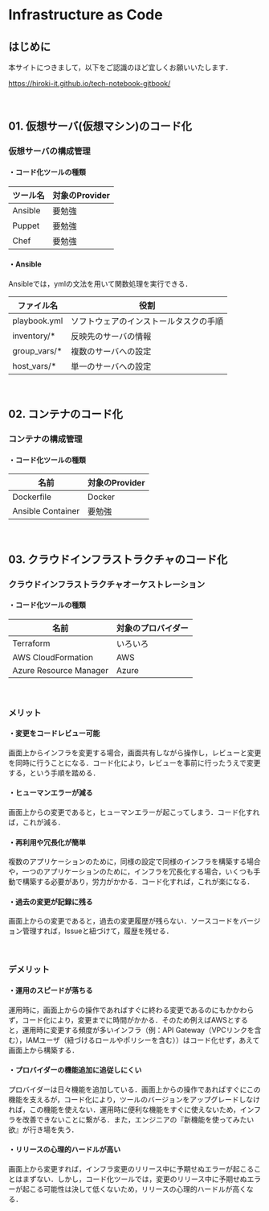 # Infrastructure as Code

## はじめに

本サイトにつきまして，以下をご認識のほど宜しくお願いいたします．

https://hiroki-it.github.io/tech-notebook-gitbook/

<br>

## 01. 仮想サーバ(仮想マシン)のコード化

### 仮想サーバの構成管理

#### ・コード化ツールの種類

| ツール名 | 対象のProvider |
| -------- | -------------- |
| Ansible  | 要勉強         |
| Puppet   | 要勉強         |
| Chef     | 要勉強         |

#### ・Ansible

Ansibleでは，ymlの文法を用いて関数処理を実行できる．

| ファイル名   | 役割                                   |
| ------------ | -------------------------------------- |
| playbook.yml | ソフトウェアのインストールタスクの手順 |
| inventory/*  | 反映先のサーバの情報                   |
| group_vars/* | 複数のサーバへの設定                   |
| host_vars/*  | 単一のサーバへの設定                   |

<br>

## 02. コンテナのコード化

### コンテナの構成管理

#### ・コード化ツールの種類

| 名前              | 対象のProvider |
| ----------------- | -------------- |
| Dockerfile        | Docker         |
| Ansible Container | 要勉強         |

<br>


## 03. クラウドインフラストラクチャのコード化

### クラウドインフラストラクチャオーケストレーション

#### ・コード化ツールの種類

| 名前                   | 対象のプロバイダー |
| ---------------------- | ------------------ |
| Terraform              | いろいろ           |
| AWS CloudFormation     | AWS                |
| Azure Resource Manager | Azure              |

<br>

### メリット

#### ・変更をコードレビュー可能

画面上からインフラを変更する場合，画面共有しながら操作し，レビューと変更を同時に行うことになる．コード化により，レビューを事前に行ったうえで変更する，という手順を踏める．

#### ・ヒューマンエラーが減る

画面上からの変更であると，ヒューマンエラーが起こってしまう．コード化すれば，これが減る．

#### ・再利用や冗長化が簡単

複数のアプリケーションのために，同様の設定で同様のインフラを構築する場合や，一つのアプリケーションのために，インフラを冗長化する場合，いくつも手動で構築する必要があり，労力がかかる．コード化すれば，これが楽になる．

#### ・過去の変更が記録に残る

画面上からの変更であると，過去の変更履歴が残らない．ソースコードをバージョン管理すれば，Issueと紐づけて，履歴を残せる．

<br>

### デメリット

#### ・運用のスピードが落ちる

運用時に，画面上からの操作であればすぐに終わる変更であるのにもかかわらず，コード化により，変更までに時間がかかる．そのため例えばAWSとすると，運用時に変更する頻度が多いインフラ（例：API Gateway（VPCリンクを含む），IAMユーザ（紐づけるロールやポリシーを含む））はコード化せず，あえて画面上から構築する．

#### ・プロバイダーの機能追加に追従しにくい

プロバイダーは日々機能を追加している．画面上からの操作であればすぐにこの機能を支えるが，コード化により，ツールのバージョンをアップグレードしなければ，この機能を使えない．運用時に便利な機能をすぐに使えないため，インフラを改善できないことに繋がる．また，エンジニアの『新機能を使ってみたい欲』が行き場を失う．

#### ・リリースの心理的ハードルが高い

画面上から変更すれば，インフラ変更のリリース中に予期せぬエラーが起こることはまずない．しかし，コード化ツールでは，変更のリリース中に予期せぬエラーが起こる可能性は決して低くないため，リリースの心理的ハードルが高くなる．